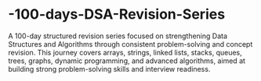 # -100-days-DSA-Revision-Series
A 100-day structured revision series focused on strengthening Data Structures and Algorithms through consistent problem-solving and concept revision. This journey covers arrays, strings, linked lists, stacks, queues, trees, graphs, dynamic programming, and advanced algorithms, aimed at building strong problem-solving skills and interview readiness.
